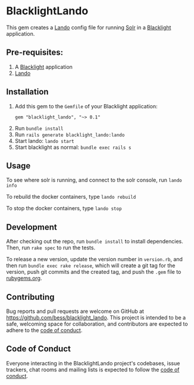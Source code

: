 # BlacklightLando

This gem creates a [Lando](https://lando.dev/) config file for running [Solr](https://solr.apache.org/) in a [Blacklight](https://github.com/projectblacklight/blacklight) application. 

## Pre-requisites: 
1. A [Blacklight](https://github.com/projectblacklight/blacklight) application
2. [Lando](https://lando.dev/)

## Installation
1. Add this gem to the `Gemfile` of your Blacklight application:
   ```
   gem "blacklight_lando", "~> 0.1"
   ```
2. Run `bundle install`
3. Run `rails generate blacklight_lando:lando`
4. Start lando: `lando start`
5. Start blacklight as normal: `bundle exec rails s`


## Usage

To see where solr is running, and connect to the solr console, run `lando info`

To rebuild the docker containers, type `lando rebuild`

To stop the docker containers, type `lando stop`

## Development

After checking out the repo, run `bundle install` to install dependencies. Then, run `rake spec` to run the tests. 

To release a new version, update the version number in `version.rb`, and then run `bundle exec rake release`, which will create a git tag for the version, push git commits and the created tag, and push the `.gem` file to [rubygems.org](https://rubygems.org).

## Contributing

Bug reports and pull requests are welcome on GitHub at https://github.com/bess/blacklight_lando. This project is intended to be a safe, welcoming space for collaboration, and contributors are expected to adhere to the [code of conduct](https://github.com/bess/blacklight_lando/blob/main/CODE_OF_CONDUCT.md).

## Code of Conduct

Everyone interacting in the BlacklightLando project's codebases, issue trackers, chat rooms and mailing lists is expected to follow the [code of conduct](https://github.com/bess/blacklight_lando/blob/main/CODE_OF_CONDUCT.md).
